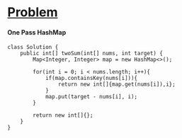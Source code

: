 # [Problem](https://leetcode.com/problems/two-sum/)

#### One Pass HashMap
````
class Solution {
    public int[] twoSum(int[] nums, int target) {
        Map<Integer, Integer> map = new HashMap<>();
        
        for(int i = 0; i < nums.length; i++){
            if(map.containsKey(nums[i])){
                return new int[]{map.get(nums[i]),i};
            }
            map.put(target - nums[i], i);
        }
        
        return new int[]{};
    }
}
````
